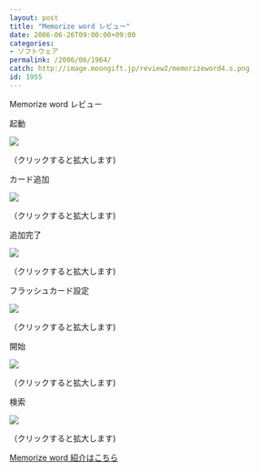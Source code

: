 ```yaml
---
layout: post
title: "Memorize word レビュー"
date: 2006-06-26T09:00:00+09:00
categories:
- ソフトウェア
permalink: /2006/06/1964/
catch: http://image.moongift.jp/review2/memorizeword4.s.png
id: 1955
---
```

Memorize word レビュー  
<!--more-->

起動

  

[![](http://image.moongift.jp/review2/memorizeword1.s.png)](http://image.moongift.jp/review2/memorizeword1.png)  
  
（クリックすると拡大します)

  

カード追加

  

[![](http://image.moongift.jp/review2/memorizeword2.s.png)](http://image.moongift.jp/review2/memorizeword2.png)  
  
（クリックすると拡大します)

  

追加完了

  

[![](http://image.moongift.jp/review2/memorizeword3.s.png)](http://image.moongift.jp/review2/memorizeword3.png)  
  
（クリックすると拡大します)

  

フラッシュカード設定

  

[![](http://image.moongift.jp/review2/memorizeword4.s.png)](http://image.moongift.jp/review2/memorizeword4.png)  
  
（クリックすると拡大します)

  

開始

  

[![](http://image.moongift.jp/review2/memorizeword5.s.png)](http://image.moongift.jp/review2/memorizeword5.png)  
  
（クリックすると拡大します)

  

検索

  

[![](http://image.moongift.jp/review2/memorizeword6.s.png)](http://image.moongift.jp/review2/memorizeword6.png)  
  
（クリックすると拡大します)

  

[Memorize word 紹介はこちら](http://oss.moongift.jp/intro/i-1961.html)

